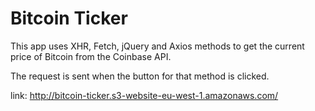# Bitcoin Ticker

This app uses XHR, Fetch, jQuery and Axios methods to get the current price of Bitcoin from the Coinbase API.

The request is sent when the button for that method is clicked.

link: http://bitcoin-ticker.s3-website-eu-west-1.amazonaws.com/